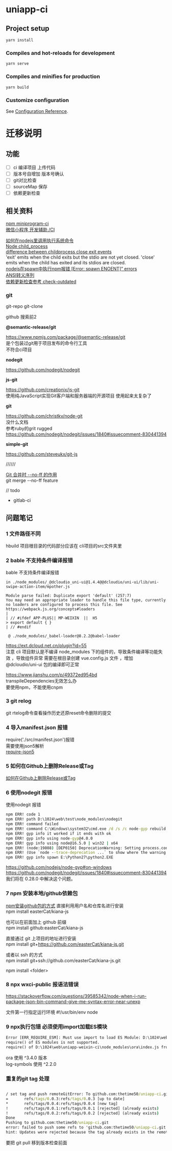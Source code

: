 # uniapp-ci

## Project setup
```
yarn install
```

### Compiles and hot-reloads for development
```
yarn serve
```

### Compiles and minifies for production
```
yarn build
```

### Customize configuration
See [Configuration Reference](https://cli.vuejs.org/config/).


# 迁移说明

## 功能

- [ ] ci 编译项目 上传代码
- [ ] 版本号自增加 版本号确认
- [ ] git对比检查
- [ ] sourceMap 保存
- [ ] 依赖更新检查

## 相关资料
[npm miniprogram-ci](https://www.npmjs.com/package/miniprogram-ci)  
[微信小程序 开发辅助 /CI](https://developers.weixin.qq.com/miniprogram/dev/devtools/ci.html)  

[如何在nodejs里调用执行系统命令](https://www.webhek.com/post/execute-a-command-line-binary-with-node-js.html)  
[Node child_process](https://nodejs.org/api/child_process.html)  
[difference between childprocess close exit events](https://stackoverflow.com/questions/37522010/difference-between-childprocess-close-exit-events)  
   'exit' emits when the child exits but the stdio are not yet closed. 'close' emits when the child has exited and its stdios are closed.  
[nodejs在spawn中执行npm报错 [Error: spawn ENOENT]” errors](https://www.cnblogs.com/xiziyin/p/3578905.html)  
[ANSI转义序列](https://zh.wikipedia.org/wiki/ANSI%E8%BD%AC%E4%B9%89%E5%BA%8F%E5%88%97)  
[依赖更新检查参考 check-outdated](https://github.com/jens-duttke/check-outdated/blob/main/helper/dependencies.js)

### git

git-repo
git-clone

github 搜索前2

**@semantic-release/git**

https://www.npmjs.com/package/@semantic-release/git  
是个包装过git用于项目发布的命令行工具  
不符合ci项目

**nodegit**

https://github.com/nodegit/nodegit

**js-git**

https://github.com/creationix/js-git  
使用纯JavaScript实现Git客户端和服务器端的开源项目
使用起来太复杂了


**git**  

https://github.com/christkv/node-git  
没什么文档  
参考ruby的grit rugged
https://github.com/nodegit/nodegit/issues/1840#issuecomment-830441394

**simple-git**

https://github.com/steveukx/git-js



//////

[Git 合并时 --no-ff 的作用](https://blog.csdn.net/zombres/article/details/82179122)  
git merge --no-ff feature


// todo 
- gitlab-ci
## 问题笔记

### 1 文件路径不同
hbuild 项目根目录的代码部分应该在 cli项目的src文件夹里

### 2 bable 不支持条件编译报错 
bable 不支持条件编译报错

```
in ./node_modules/_@dcloudio_uni-ui@1.4.4@@dcloudio/uni-ui/lib/uni-swipe-action-item/mpother.js

Module parse failed: Duplicate export 'default' (257:7)
You may need an appropriate loader to handle this file type, currently no loaders are configured to process this file. See https://webpack.js.org/concepts#loaders
| 
| // #ifdef APP-PLUS|| MP-WEIXIN  ||  H5
> export default { }
| // #endif

 @ ./node_modules/_babel-loader@8.2.2@babel-loader
```

https://ext.dcloud.net.cn/plugin?id=55  
注意 cli 项目默认是不编译 node_modules 下的组件的，导致条件编译等功能失效 ，导致组件异常 需要在根目录创建 vue.config.js 文件 ，增加 @dcloudio/uni-ui 包的编译即可正常

https://www.jianshu.com/p/49372ed954bd  
transpileDependencies无效怎么办  
要使用npm，不能使用cnpm

### 3 git relog

git rtelog命令查看操作历史还原reset命令删除的提交

### 4 导入manifest.json 报错
require('./src/manifest.json')报错  
需要使用json5解析  
[require-json5](https://www.npmjs.com/package/require-json5)

### 5 如何在Github上删除Release或Tag
[如何在Github上删除Release或Tag](https://www.maixj.net/ict/release-tag-22821)

### 6 使用nodegit 报错
使用nodegit 报错
```cmd
npm ERR! code 1
npm ERR! path D:\1024\web\test\node_modules\nodegit
npm ERR! command failed
npm ERR! command C:\Windows\system32\cmd.exe /d /s /c node-gyp rebuild
npm ERR! gyp info it worked if it ends with ok
npm ERR! gyp info using node-gyp@4.0.0
npm ERR! gyp info using node@16.5.0 | win32 | x64
npm ERR! (node:19808) [DEP0150] DeprecationWarning: Setting process.config is deprecated. In the future the property will be read-only.
npm ERR! (Use `node --trace-deprecation ...` to show where the warning was created)
npm ERR! gyp info spawn E:\Python27\python2.EXE
```
https://github.com/nodejs/node-gyp#on-windows  
https://github.com/nodegit/nodegit/issues/1840#issuecomment-830441394  
我们将在 0.28.0 中解决这个问题。

### 7 npm 安装本地/github依赖包 
[npm安装github包的方式](https://www.cnblogs.com/mybilibili/p/10482192.html)
直接利用用户名和仓库名进行安装  
npm install easterCat/kiana-js

也可以在前面加上 github 前缀  
npm install github:easterCat/kiana-js

直接通过 git 上项目的地址进行安装  
npm install git+https://github.com/easterCat/kiana-js.git

或者以 ssh 的方式  
npm install git+ssh://github.com/easterCat/kiana-js.git


npm install &lt;folder&gt;

### 8 npx wxci-public 报语法错误
https://stackoverflow.com/questions/39585342/node-when-i-run-package-json-bin-command-give-me-syntax-error-near-unexp

文件第一行指定运行环境 #!/usr/bin/env node

### 9 npx执行包错 必须使用import加载ES模块
```cmd
Error [ERR_REQUIRE_ESM]: Must use import to load ES Module: D:\1024\web\uniapp-weixin-ci\node_modules\ora\index.js
require() of ES modules is not supported.
require() of D:\1024\web\uniapp-weixin-ci\node_modules\ora\index.js from D:\1024\web\uniapp-weixin-ci\src\index.js is an ES module file as it is a .js file whose nearest parent package.json contains "type": "module" which defines all .js files in that package scope as ES modules.
```

ora 使用 ^3.4.0 版本  
log-symbols 使用 ^2.2.0

### 重复的git tag 处理
```cmd

/ set tag and push remoteGitError: To github.com:thetime50/uniapp-ci.git
=       refs/tags/0.0.3:refs/tags/0.0.3 [up to date]
*       refs/tags/0.0.4:refs/tags/0.0.4 [new tag]
!       refs/tags/0.0.1:refs/tags/0.0.1 [rejected] (already exists)
!       refs/tags/0.0.2:refs/tags/0.0.2 [rejected] (already exists)
Done
Pushing to github.com:thetime50/uniapp-ci.git
error: failed to push some refs to 'github.com:thetime50/uniapp-ci.git'
hint: Updates were rejected because the tag already exists in the remote.
```
要把 git pull 移到版本检查前面
